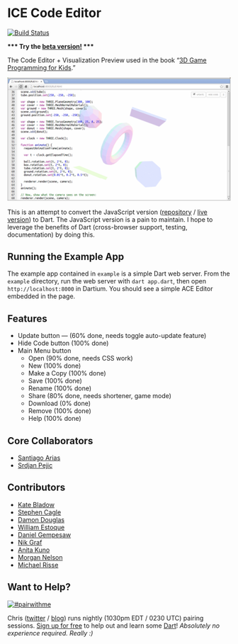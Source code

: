 # ICE Code Editor

[![Build Status](https://drone.io/github.com/eee-c/ice-code-editor/status.png)](https://drone.io/github.com/eee-c/ice-code-editor/latest)

__*** Try the [beta version!](http://gamingjs.com/ice-beta/) ***__

The Code Editor + Visualization Preview used in the book “[3D Game Programming for Kids](http://gamingjs.com).”

![ICE Code Editor Screenshoot](ice_code_editor.png)

This is an attempt to convert the JavaScript version ([repository](https://github.com/eee-c/code-editor) / [live version](http://gamingjs.com/ice)) to Dart. The JavaScript version is a pain to maintain. I hope to leverage the benefits of Dart (cross-browser support, testing, documentation) by doing this.

## Running the Example App

The example app contained in `example` is a simple Dart web server. From the `example` directory, run the web server with `dart app.dart`, then open `http://localhost:8000` in Dartium. You should see a simple ACE Editor embedded in the page.

## Features

 * Update button — (60% done, needs toggle auto-update feature)
 * Hide Code button (100% done)
 * Main Menu button
   * Open (90% done, needs CSS work)
   * New (100% done)
   * Make a Copy (100% done)
   * Save (100% done)
   * Rename (100% done)
   * Share (80% done, needs shortener, game mode)
   * Download (0% done)
   * Remove (100% done)
   * Help (100% done)

## Core Collaborators

 * [Santiago Arias](https://github.com/santiaago)
 * [Srdjan Pejic](http://batasrki.github.io/)

## Contributors

 * [Kate Bladow](https://github.com/kbladow)
 * [Stephen Cagle](https://github.com/samedhi)
 * [Damon Douglas](https://github.com/damondouglas)
 * [William Estoque](https://github.com/westoque)
 * [Daniel Gempesaw](https://github.com/gempesaw)
 * [Nik Graf](https://github.com/nikgraf)
 * [Anita Kuno](https://github.com/anteaya)
 * [Morgan Nelson](https://github.com/korishev)
 * [Michael Risse](https://github.com/rissem)

## Want to Help?

[![#pairwithme](http://www.pairprogramwith.me/badge.png)](https://www.google.com/calendar/selfsched?sstoken=UUNwdmNwR09IRm4wfGRlZmF1bHR8NmVjZjU2MGY0MzU4MTBlMjFkZTE0ZDgzYjdkMGU4ZjM)

Chris ([twitter](https://twitter.com/eee_c) / [blog](http://japhr.blogspot.com/)) runs nightly (1030pm EDT / 0230 UTC) pairing sessions. [Sign up for free](https://www.google.com/calendar/selfsched?sstoken=UUNwdmNwR09IRm4wfGRlZmF1bHR8NmVjZjU2MGY0MzU4MTBlMjFkZTE0ZDgzYjdkMGU4ZjM) to help out and learn some [Dart](http://dartlang.org)! _Absolutely no experience required. Really :)_
